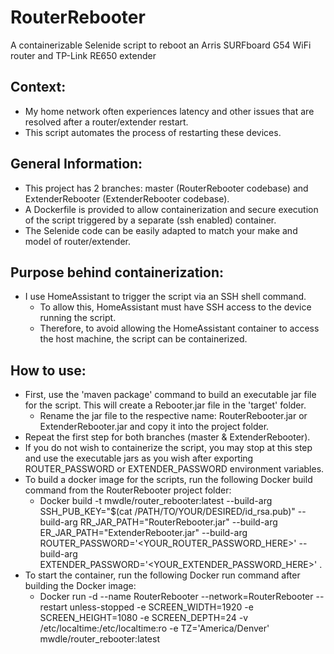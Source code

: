 # RouterRebooter
A containerizable Selenide script to reboot an Arris SURFboard G54 WiFi router and TP-Link RE650 extender

## Context:
* My home network often experiences latency and other issues that are resolved after a router/extender restart.
* This script automates the process of restarting these devices.

## General Information:
* This project has 2 branches: master (RouterRebooter codebase) and ExtenderRebooter (ExtenderRebooter codebase).
* A Dockerfile is provided to allow containerization and secure execution of the script triggered by a separate (ssh enabled) container.
* The Selenide code can be easily adapted to match your make and model of router/extender.

## Purpose behind containerization:
* I use HomeAssistant to trigger the script via an SSH shell command.
  * To allow this, HomeAssistant must have SSH access to the device running the script.
  * Therefore, to avoid allowing the HomeAssistant container to access the host machine, the script can be containerized.

## How to use:
* First, use the 'maven package' command to build an executable jar file for the script. This will create a Rebooter.jar file in the 'target' folder.
  * Rename the jar file to the respective name: RouterRebooter.jar or ExtenderRebooter.jar and copy it into the project folder.
* Repeat the first step for both branches (master & ExtenderRebooter).
* If you do not wish to containerize the script, you may stop at this step and use the executable jars as you wish after exporting ROUTER_PASSWORD or EXTENDER_PASSWORD environment variables.
* To build a docker image for the scripts, run the following Docker build command from the RouterRebooter project folder:
  * Docker build -t mwdle/router_rebooter:latest --build-arg SSH_PUB_KEY="$(cat /PATH/TO/YOUR/DESIRED/id_rsa.pub)" --build-arg RR_JAR_PATH="RouterRebooter.jar" --build-arg ER_JAR_PATH="ExtenderRebooter.jar" --build-arg ROUTER_PASSWORD='<YOUR_ROUTER_PASSWORD_HERE>' --build-arg EXTENDER_PASSWORD='<YOUR_EXTENDER_PASSWORD_HERE>' .
* To start the container, run the following Docker run command after building the Docker image:
  * Docker run -d --name RouterRebooter --network=RouterRebooter --restart unless-stopped -e SCREEN_WIDTH=1920 -e SCREEN_HEIGHT=1080 -e SCREEN_DEPTH=24 -v /etc/localtime:/etc/localtime:ro -e TZ='America/Denver' mwdle/router_rebooter:latest
